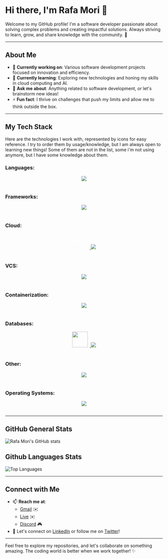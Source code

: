 # Hi there, I'm Rafa Mori 👋

Welcome to my GitHub profile! I'm a software developer passionate about solving complex problems and creating impactful solutions. Always striving to learn, grow, and share knowledge with the community. 🚀

---

## About Me
- 🔭 **Currently working on**: Various software development projects focused on innovation and efficiency.
- 🌱 **Currently learning**: Exploring new technologies and honing my skills in cloud computing and AI.
- 💬 **Ask me about**: Anything related to software development, or let's brainstorm new ideas!
- ⚡ **Fun fact**: I thrive on challenges that push my limits and allow me to think outside the box.

---

## My Tech Stack
Here are the technologies I work with, represented by icons for easy reference. I try to order them by usage/knowledge, but I am always open to learning new things!
Some of them are not in the list, some i'm not using anymore, but I have some knowledge about them.

### **Languages:**
<div align="center">
  <a href="#">
    <img src="https://skillicons.dev/icons?i=bash,js,go,python,ts,dart,java,php,cs,c" />
  </a>
</div>
<br>

### **Frameworks:**
<div align="center">
  <a href="#">
    <img src="https://skillicons.dev/icons?i=flutter,express,react,angular,flask,django,jquery,bootstrap,wordpress,laravel,spring,vue" />
  </a>
</div>
<br>

### **Cloud:**
<div align="center">
  <a href="#">
    <div style="width: 50px !important; max-width: 50px !important; display: inline-block; margin-right: 7px;">
      <svg style="margin-bottom: 0px; padding-bottom: 0px;" xmlns="http://www.w3.org/2000/svg" viewBox="0 0 128 128"><path fill="#FFFF" d="M55.387 66.469h8.333l-4.407-7.09-8.088 12.819h-3.681L57.382 56.8a2.324 2.324 0 011.931-.998c.765 0 1.478.363 1.892.972l9.876 15.424H67.4l-1.736-2.865h-8.438l-1.839-2.864zm38.235 2.864V55.958h-3.123v14.685c0 .402.156.791.454 1.089.298.298.7.466 1.141.466h14.244l1.841-2.865H93.622zm-51.677-2.397c3.033 0 5.496-2.449 5.496-5.482s-2.462-5.496-5.496-5.496H28.28v16.241h3.123V58.822h10.335c1.452 0 2.618 1.18 2.618 2.631s-1.167 2.631-2.618 2.631l-8.806-.013 9.324 8.127h4.538l-6.274-5.263h1.425zM9.059 72.198c-4.483 0-8.122-3.629-8.122-8.114s3.638-8.127 8.122-8.127h9.439c4.485 0 8.121 3.643 8.121 8.127s-3.636 8.114-8.121 8.114H9.059zm9.229-2.865a5.25 5.25 0 005.258-5.249 5.262 5.262 0 00-5.258-5.263H9.267a5.262 5.262 0 00-5.256 5.263 5.25 5.25 0 005.256 5.249h9.021zm59.314 2.865c-4.484 0-8.126-3.629-8.126-8.114s3.642-8.127 8.126-8.127h11.212l-1.829 2.864H77.81a5.267 5.267 0 00-5.264 5.263c0 2.903 2.36 5.249 5.264 5.249h11.263l-1.84 2.865h-9.631zm38.197-2.865a5.25 5.25 0 01-5.055-3.824h13.35l1.84-2.864h-15.19a5.266 5.266 0 015.055-3.824h9.163l1.854-2.864h-11.225c-4.484 0-8.126 3.643-8.126 8.127s3.642 8.114 8.126 8.114h9.631l1.841-2.865h-11.264"/></svg>
    </div>
    <img src="https://skillicons.dev/icons?i=aws,azure,vercel,netlify" />
  </a>
</div>
<br>

### **VCS:**
<div align="center">
  <a href="#">
    <img src="https://skillicons.dev/icons?i=git,github,bitbucket" />
  </a>
</div>
<br>

### **Containerization:**
<div align="center">
  <a href="#">
    <img src="https://skillicons.dev/icons?i=docker,kubernetes" />
  </a>
</div>
<br>

### **Databases:**
<div align="center">
  <a href="#">
    <img width="50px;" style="margin-right: 7px;" src="https://cdn.jsdelivr.net/gh/devicons/devicon@latest/icons/oracle/oracle-original.svg"/>
    <img src="https://skillicons.dev/icons?i=mysql,mongodb,redis,rabbitmq,postgresql,sqlite" />
  </a>
</div>
<br>

### **Other:**
<div align="center">
  <a href="#">
    <img src="https://skillicons.dev/icons?i=idea,vscode,pycharm,webstorm,sublime,visualstudio,arduino,androidstudio,nginx,postman,devto,stackoverflow" />
  </a>
</div>
<br>

### **Operating Systems:**
<div align="center">
  <a href="#">
    <img src="https://skillicons.dev/icons?i=linux,debian,ubuntu,kali,arch,windows,androidstudio,apple" />
  </a>
</div>
<br>

---

## GitHub General Stats
![Rafa Mori's GitHub stats](https://github-readme-stats-faelmoris-projects.vercel.app/api?username=faelmori&show_icons=true&theme=date_night)

## Github Languages Stats
![Top Languages](https://github-readme-stats-faelmoris-projects.vercel.app/api/top-langs/?username=faelmori&layout=compact&show_icons=true&theme=date_night&langs_count=15)

---

## Connect with Me
- 📫 **Reach me at**:
   - [Gmail](mailto:faelmori@gmail.com) ✉️
   - [Live](mailto:faelmori@live.com) ✉️
   - [Discord](#kblom) 🎮
- 💼 Let's connect on [LinkedIn](https://www.linkedin.com/in/rafael-mori-b7025516/) or follow me on [Twitter](https://x.com/faelOmori)! 

---

Feel free to explore my repositories, and let's collaborate on something amazing. The coding world is better when we work together! ✨
